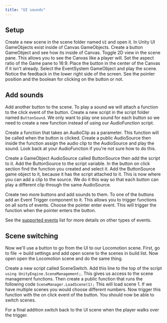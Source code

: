 ```yaml
---
title: "UI sounds"
---
```


## Setup 

Create a new scene in the scene folder named `UI` and open it. In Unity UI GameObjects exist inside of Canvas GameObjects. Create a button GameObject and see how its inside of Canvas. Toggle 2D view in the scene pane. This allows you to see the Canvas like a player will. Set the aspect ratio of the Game pane to 16:9. Place the button in the center of the Canvas if it isn't already. Select the EventSystem GameObject and play the scene. Notice the feedback in the lower right side of the screen. See the pointer position and the boolean for clicking on the button or not. 

## Add sounds 

Add another button to the scene. To play a sound we will attach a function to the click event of the button. Create a new script in the script folder named `ButtonSound`. We only want to play one sound for each button so we need to create a new function instead of using our AudioFunction script.  

Create a function that takes an AudioClip as a parameter. This function will be called when the button is clicked. Create a public AudioSource then inside the function assign the audio clip to the AudioSource and play the sound. Look back at your AudioFunction if you're not sure how to do this. 

Create a GameObject AudioSource called ButtonSource then add the script to it. Add the ButtonSource to the script variable. In the button on click section find the function you created and select it. Add the ButtonSource game object to it, because it has the script attached to it. This is now where you can add a clip to the source. We do it this way so that each button can play a different clip through the same AudioSource. 

Create two more buttons and add sounds to them. To one of the buttons add an Event Trigger component to it. This allows you to trigger functions on all sorts of events. Choose the pointer enter event. This will trigger the function when the pointer enters the button.

See the [supported events](https://docs.unity3d.com/Packages/com.unity.ugui@1.0/manual/SupportedEvents.html) list for more details on other types of events. 

## Scene switching 

Now we'll use a button to go from the UI to our Locomotion scene. First, go to file -> build settings and add open scene to the scenes in build list. Now open open the Locomotion scene and do the same thing. 

Create a new script called SceneSwitch. Add this line to the top of the script `using UnityEngine.SceneManagement;`. This gives us access to the scene management functions. Then create a public function that runs the following code `SceneManager.LoadScene(1);` This will load scene 1. If we have multiple scenes you would choose different numbers. Now trigger this function with the on click event of the button. You should now be able to switch scenes. 

For a final addition switch back to the UI scene when the player walks over the trigger. 